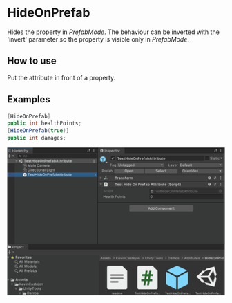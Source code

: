 # HideOnPrefab
Hides the property in *PrefabMode*. The behaviour can be inverted with the 'invert' parameter so the property is visible only in *PrefabMode*.

## How to use
Put the attribute in front of a property.<BR/>

## Examples
```cs
[HideOnPrefab]
public int healthPoints;
[HideOnPrefab(true)]
public int damages;
```
![](img/HideOnPrefabAttributeInspectorPreview.gif)
